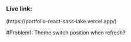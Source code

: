 <h3>Live link: </h3>(https://portfolio-react-sass-lake.vercel.app/)

#Problem1: Theme switch position when refresh?
